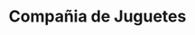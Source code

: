 ---
title: "Compañia de Juguetes"
url: /ciudad-autonoma-de-buenos-aires/compania-de-juguetes/
shop: juguetes
---